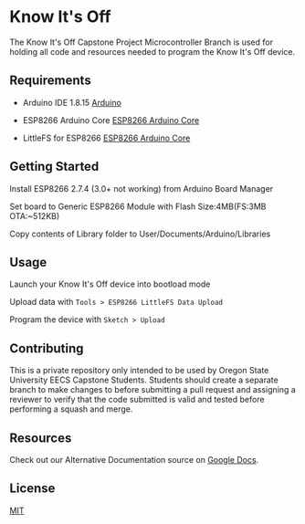 # Know It's Off

The Know It's Off Capstone Project Microcontroller Branch is used for holding all code and resources needed to program the Know It's Off device.

## Requirements

- Arduino IDE 1.8.15 [Arduino](https://www.arduino.cc/en/software)


- ESP8266 Arduino Core [ESP8266 Arduino Core](https://arduino-esp8266.readthedocs.io/en/latest/installing.html)


- LittleFS for ESP8266 [ESP8266 Arduino Core](https://arduino-esp8266.readthedocs.io/en/latest/filesystem.html)


## Getting Started

Install ESP8266 2.7.4 (3.0+ not working) from Arduino Board Manager

Set board to Generic ESP8266 Module with Flash Size:4MB(FS:3MB OTA:~512KB)

Copy contents of Library folder to User/Documents/Arduino/Libraries

## Usage

Launch your Know It's Off device into bootload mode

Upload data with ```Tools > ESP8266 LittleFS Data Upload```

Program the device with ```Sketch > Upload```

## Contributing

This is a private repository only intended to be used by Oregon State University EECS Capstone Students.
Students should create a separate branch to make changes to before submitting a pull request and assigning a reviewer to verify that the code submitted is valid and tested before performing a squash and merge.

## Resources
Check out our Alternative Documentation source on [Google Docs](https://drive.google.com/drive/folders/168pbWIIE01XvCgvPQocodXuJtvq9ZIGi?usp=sharing).

## License
[MIT](https://choosealicense.com/licenses/mit/)
